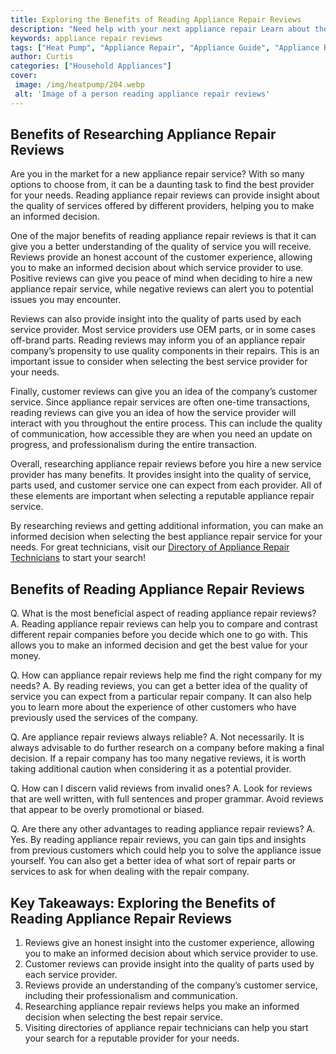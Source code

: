 ```yaml
---
title: Exploring the Benefits of Reading Appliance Repair Reviews
description: "Need help with your next appliance repair Learn about the advantages of reading appliance repair reviews to decide on the best repair service for your needs Get the information you need to make an informed decision and find the best technician for your repair job"
keywords: appliance repair reviews
tags: ["Heat Pump", "Appliance Repair", "Appliance Guide", "Appliance Reviews"]
author: Curtis
categories: ["Household Appliances"]
cover: 
 image: /img/heatpump/204.webp
 alt: 'Image of a person reading appliance repair reviews'
---
```

## Benefits of Researching Appliance Repair Reviews

Are you in the market for a new appliance repair service? With so many options to choose from, it can be a daunting task to find the best provider for your needs. Reading appliance repair reviews can provide insight about the quality of services offered by different providers, helping you to make an informed decision.

One of the major benefits of reading appliance repair reviews is that it can give you a better understanding of the quality of service you will receive. Reviews provide an honest account of the customer experience, allowing you to make an informed decision about which service provider to use. Positive reviews can give you peace of mind when deciding to hire a new appliance repair service, while negative reviews can alert you to potential issues you may encounter.

Reviews can also provide insight into the quality of parts used by each service provider. Most service providers use OEM parts, or in some cases off-brand parts. Reading reviews may inform you of an appliance repair company’s propensity to use quality components in their repairs. This is an important issue to consider when selecting the best service provider for your needs.

Finally, customer reviews can give you an idea of the company’s customer service. Since appliance repair services are often one-time transactions, reading reviews can give you an idea of how the service provider will interact with you throughout the entire process. This can include the quality of communication, how accessible they are when you need an update on progress, and professionalism during the entire transaction.

Overall, researching appliance repair reviews before you hire a new service provider has many benefits. It provides insight into the quality of service, parts used, and customer service one can expect from each provider. All of these elements are important when selecting a reputable appliance repair service. 

By researching reviews and getting additional information, you can make an informed decision when selecting the best appliance repair service for your needs. For great technicians, visit our [Directory of Appliance Repair Technicians](./pages/appliance-repair-technicians) to start your search!

## Benefits of Reading Appliance Repair Reviews

Q. What is the most beneficial aspect of reading appliance repair reviews? 
A. Reading appliance repair reviews can help you to compare and contrast different repair companies before you decide which one to go with. This allows you to make an informed decision and get the best value for your money. 

Q. How can appliance repair reviews help me find the right company for my needs? 
A. By reading reviews, you can get a better idea of the quality of service you can expect from a particular repair company. It can also help you to learn more about the experience of other customers who have previously used the services of the company.

Q. Are appliance repair reviews always reliable? 
A. Not necessarily. It is always advisable to do further research on a company before making a final decision. If a repair company has too many negative reviews, it is worth taking additional caution when considering it as a potential provider.

Q. How can I discern valid reviews from invalid ones? 
A. Look for reviews that are well written, with full sentences and proper grammar. Avoid reviews that appear to be overly promotional or biased. 

Q. Are there any other advantages to reading appliance repair reviews? 
A. Yes. By reading appliance repair reviews, you can gain tips and insights from previous customers which could help you to solve the appliance issue yourself. You can also get a better idea of what sort of repair parts or services to ask for when dealing with the repair company.

## Key Takeaways: Exploring the Benefits of Reading Appliance Repair Reviews 
1. Reviews give an honest insight into the customer experience, allowing you to make an informed decision about which service provider to use. 
2. Customer reviews can provide insight into the quality of parts used by each service provider. 
3. Reviews provide an understanding of the company’s customer service, including their professionalism and communication. 
4. Researching appliance repair reviews helps you make an informed decision when selecting the best repair service. 
5. Visiting directories of appliance repair technicians can help you start your search for a reputable provider for your needs.
